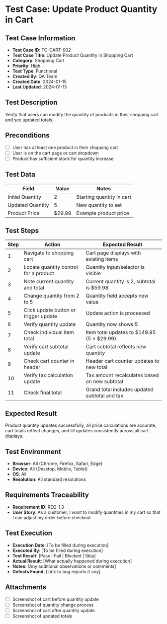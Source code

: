 # Test Case: Update Product Quantity in Cart

## Test Case Information

- **Test Case ID**: TC-CART-002
- **Test Case Title**: Update Product Quantity in Shopping Cart
- **Category**: Shopping Cart
- **Priority**: High
- **Test Type**: Functional
- **Created By**: QA Team
- **Created Date**: 2024-01-15
- **Last Updated**: 2024-01-15

## Test Description

Verify that users can modify the quantity of products in their shopping cart and see updated totals.

## Preconditions

- [ ] User has at least one product in their shopping cart
- [ ] User is on the cart page or cart dropdown
- [ ] Product has sufficient stock for quantity increase

## Test Data

| Field            | Value  | Notes                     |
| ---------------- | ------ | ------------------------- |
| Initial Quantity | 2      | Starting quantity in cart |
| Updated Quantity | 5      | New quantity to set       |
| Product Price    | $29.99 | Example product price     |

## Test Steps

| Step | Action                                | Expected Result                               |
| ---- | ------------------------------------- | --------------------------------------------- |
| 1    | Navigate to shopping cart             | Cart page displays with existing items        |
| 2    | Locate quantity control for a product | Quantity input/selector is visible            |
| 3    | Note current quantity and total       | Current quantity is 2, subtotal is $59.98     |
| 4    | Change quantity from 2 to 5           | Quantity field accepts new value              |
| 5    | Click update button or trigger update | Update action is processed                    |
| 6    | Verify quantity update                | Quantity now shows 5                          |
| 7    | Check individual item total           | Item total updates to $149.95 (5 × $29.99)    |
| 8    | Verify cart subtotal update           | Cart subtotal reflects new quantity           |
| 9    | Check cart counter in header          | Header cart counter updates to new total      |
| 10   | Verify tax calculation update         | Tax amount recalculates based on new subtotal |
| 11   | Check final total                     | Grand total includes updated subtotal and tax |

## Expected Result

Product quantity updates successfully, all price calculations are accurate, cart totals reflect changes, and UI updates consistently across all cart displays.

## Test Environment

- **Browser**: All (Chrome, Firefox, Safari, Edge)
- **Device**: All (Desktop, Mobile, Tablet)
- **OS**: All
- **Resolution**: All standard resolutions

## Requirements Traceability

- **Requirement ID**: REQ-1.3
- **User Story**: As a customer, I want to modify quantities in my cart so that I can adjust my order before checkout

## Test Execution

- **Execution Date**: [To be filled during execution]
- **Executed By**: [To be filled during execution]
- **Test Result**: [Pass | Fail | Blocked | Skip]
- **Actual Result**: [What actually happened during execution]
- **Notes**: [Any additional observations or comments]
- **Defects Found**: [Link to bug reports if any]

## Attachments

- [ ] Screenshot of cart before quantity update
- [ ] Screenshot of quantity change process
- [ ] Screenshot of cart after quantity update
- [ ] Screenshot of updated totals
